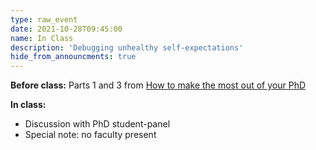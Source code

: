```yaml
---
type: raw_event
date: 2021-10-28T09:45:00
name: In Class
description: 'Debugging unhealthy self-expectations'
hide_from_announcments: true
---
```


**Before class:** Parts 1 and 3 from [How to make the most out of your PhD](https://yanivyacoby.github.io/a-guide-to-your-phd/guide.html)

**In class:** 
* Discussion with PhD student-panel
* Special note: no faculty present
